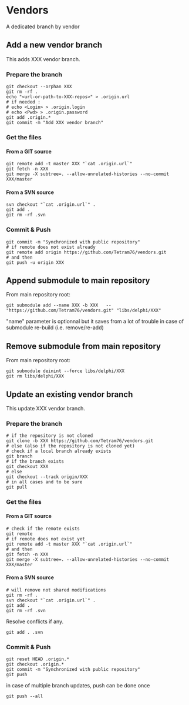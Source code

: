# Vendors

A dedicated branch by vendor

## Add a new vendor branch

This adds XXX vendor branch.

### Prepare the branch

```shell
git checkout --orphan XXX
git rm -rf .
echo "<url-or-path-to-XXX-repos>" > .origin.url
# if needed :
# echo <Login> > .origin.login
# echo <Pwd> > .origin.password
git add .origin.*
git commit -m "Add XXX vendor branch"
```

### Get the files

#### From a GIT source

```shell
git remote add -t master XXX "`cat .origin.url`"
git fetch -n XXX
git merge -X subtree=. --allow-unrelated-histories --no-commit XXX/master
```

#### From a SVN source

```shell
svn checkout "`cat .origin.url`" .
git add .
git rm -rf .svn
```

### Commit & Push

```shell
git commit -m "Synchronized with public repository"
# if remote does not exist already
git remote add origin https://github.com/Tetram76/vendors.git
# and then 
git push -u origin XXX
```

## Append submodule to main repository

From main repository root:

```shell
git submodule add --name XXX -b XXX   -- "https://github.com/Tetram76/vendors.git" "libs/delphi/XXX"
```

"name" parameter is optionnal but it saves from a lot of trouble in case of submodule re-build (i.e. remove/re-add)

## Remove submodule from main repository

From main repository root:

```shell
git submodule deinint --force libs/delphi/XXX
git rm libs/delphi/XXX
```

## Update an existing vendor branch

This update XXX vendor branch.

### Prepare the branch

```shell
# if the repository is not cloned
git clone -b XXX https://github.com/Tetram76/vendors.git
# else (also if the repository is not cloned yet)
# check if a local branch already exists
git branch
# if the branch exists
git checkout XXX
# else
git checkout --track origin/XXX
# in all cases and to be sure
git pull
```

### Get the files

#### From a GIT source

```shell
# check if the remote exists
git remote
# if remote does not exist yet
git remote add -t master XXX "`cat .origin.url`"
# and then
git fetch -n XXX
git merge -X subtree=. --allow-unrelated-histories --no-commit XXX/master
```

#### From a SVN source

```shell
# will remove not shared modifications
git rm -rf .
svn checkout "`cat .origin.url`" .
git add .
git rm -rf .svn
```

Resolve conflicts if any.

```shell
git add . .svn
```

### Commit & Push

```shell
git reset HEAD .origin.*
git checkout .origin.*
git commit -m "Synchronized with public repository"
git push
```

in case of multiple branch updates, push can be done once
```shell
git push --all
```
